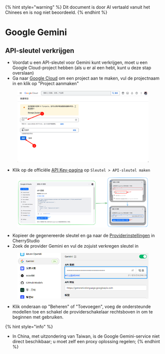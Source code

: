 
{% hint style="warning" %}
Dit document is door AI vertaald vanuit het Chinees en is nog niet beoordeeld.
{% endhint %}

# Google Gemini

## API-sleutel verkrijgen

* Voordat u een API-sleutel voor Gemini kunt verkrijgen, moet u een Google Cloud-project hebben (als u er al een hebt, kunt u deze stap overslaan)
* Ga naar [Google Cloud](https://console.cloud.google.com/projectcreate) om een project aan te maken, vul de projectnaam in en klik op "Project aanmaken"

<figure><img src="../../.gitbook/assets/image (74).png" alt=""><figcaption></figcaption></figure>

* Klik op de officiële [API Key-pagina](https://aistudio.google.com/app/apikey?hl=zh-cn) op `Sleutel > API-sleutel maken`

<figure><img src="../../.gitbook/assets/image (72).png" alt=""><figcaption></figcaption></figure>

* Kopieer de gegenereerde sleutel en ga naar de [Providerinstellingen](broken-reference) in CherryStudio
* Zoek de provider Gemini en vul de zojuist verkregen sleutel in

<figure><img src="../../.gitbook/assets/image (75).png" alt=""><figcaption></figcaption></figure>

* Klik onderaan op "Beheren" of "Toevoegen", voeg de ondersteunde modellen toe en schakel de providerschakelaar rechtsboven in om te beginnen met gebruiken.

{% hint style="info" %}
- In China, met uitzondering van Taiwan, is de Google Gemini-service niet direct beschikbaar; u moet zelf een proxy oplossing regelen;
{% endhint %}